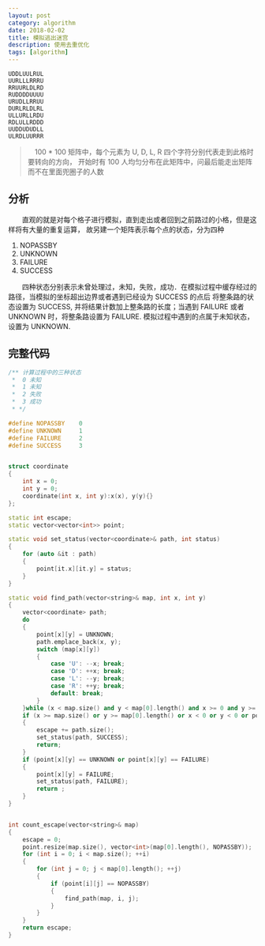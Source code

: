 ```yaml
---
layout: post
category: algorithm
date: 2018-02-02
title: 模拟逃出迷宫
description: 使用去重优化
tags: [algorithm]
---
```


```
UDDLUULRUL
UURLLLRRRU
RRUURLDLRD
RUDDDDUUUU
URUDLLRRUU
DURLRLDLRL
ULLURLLRDU
RDLULLRDDD
UUDDUDUDLL
ULRDLUURRR
```

>  　100 * 100 矩阵中，每个元素为 U, D, L, R 四个字符分别代表走到此格时要转向的方向，
> 开始时有 100 人均匀分布在此矩阵中，问最后能走出矩阵而不在里面兜圈子的人数

## 分析

　　直观的就是对每个格子进行模拟，直到走出或者回到之前路过的小格，但是这样将有大量的重复运算，
故另建一个矩阵表示每个点的状态，分为四种

1. NOPASSBY
2. UNKNOWN
3. FAILURE
4. SUCCESS

　　四种状态分别表示未曾处理过，未知，失败，成功．在模拟过程中缓存经过的路径，当模拟的坐标超出边界或者遇到已经设为 SUCCESS 的点后
将整条路的状态设置为 SUCCESS, 并将结果计数加上整条路的长度；当遇到 FAILURE 或者 UNKNOWN 时，将整条路设置为 FAILURE. 模拟过程中遇到的点属于未知状态，
设置为 UNKNOWN.

## 完整代码

```c++
/** 计算过程中的三种状态
 *  0 未知
 *  1 未知
 *  2 失败
 *  3 成功
 * */

#define NOPASSBY    0
#define UNKNOWN     1
#define FAILURE     2
#define SUCCESS     3


struct coordinate
{
    int x = 0;
    int y = 0;
    coordinate(int x, int y):x(x), y(y){}
};

static int escape;
static vector<vector<int>> point;

static void set_status(vector<coordinate>& path, int status)
{
    for (auto &it : path)
    {
        point[it.x][it.y] = status;
    }
}

static void find_path(vector<string>& map, int x, int y)
{
    vector<coordinate> path;
    do
    {
        point[x][y] = UNKNOWN;
        path.emplace_back(x, y);
        switch (map[x][y])
        {
            case 'U': --x; break;
            case 'D': ++x; break;
            case 'L': --y; break;
            case 'R': ++y; break;
            default: break;
        }
    }while (x < map.size() and y < map[0].length() and x >= 0 and y >= 0 and point[x][y] == NOPASSBY);
    if (x >= map.size() or y >= map[0].length() or x < 0 or y < 0 or point[x][y] == SUCCESS)
    {
        escape += path.size();
        set_status(path, SUCCESS);
        return;
    }
    if (point[x][y] == UNKNOWN or point[x][y] == FAILURE)
    {
        point[x][y] = FAILURE;
        set_status(path, FAILURE);
        return ;
    }
}


int count_escape(vector<string>& map)
{
    escape = 0;
    point.resize(map.size(), vector<int>(map[0].length(), NOPASSBY));
    for (int i = 0; i < map.size(); ++i)
    {
        for (int j = 0; j < map[0].length(); ++j)
        {
            if (point[i][j] == NOPASSBY)
            {
                find_path(map, i, j);
            }
        }
    }
    return escape;
}
```